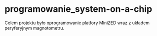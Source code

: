 # programowanie_system-on-a-chip
Celem projektu było oprogramowanie platfory MiniZED wraz z układem peryferyjnym magnotometru.
